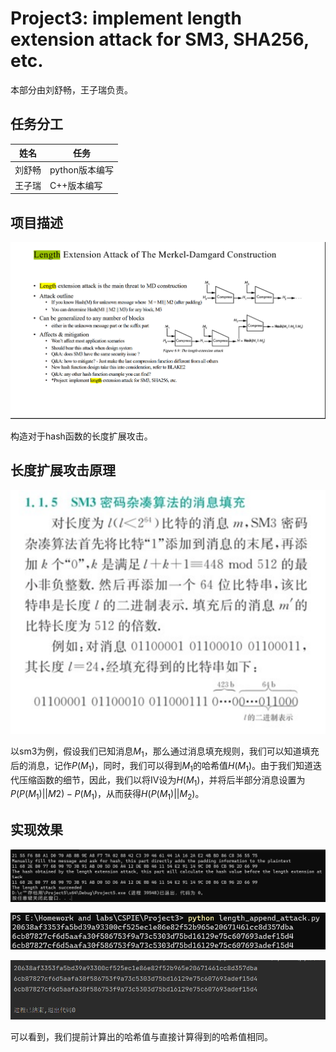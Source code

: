 # Project3: implement length extension attack for SM3, SHA256, etc.

本部分由刘舒畅，王子瑞负责。

## 任务分工

| 姓名   | 任务           |
| ------ | -------------- |
| 刘舒畅 | python版本编写 |
| 王子瑞 | C++版本编写    |

## 项目描述

![project](assets/project.png)

构造对于hash函数的长度扩展攻击。

## 长度扩展攻击原理

![VB55E(PP~@PROZU)EQM8@F2](assets/VB55E(PP@PROZU)EQM8@F2.png)

以sm3为例，假设我们已知消息$M_1$，那么通过消息填充规则，我们可以知道填充后的消息，记作$P(M_1)$，同时，我们可以得到$M_1$的哈希值$H(M_1)$。由于我们知道迭代压缩函数的细节，因此，我们以将IV设为$H(M_1)$，并将后半部分消息设置为$P(P(M_1)||M2)-P(M_1)$，从而获得$H(P(M_1)||M_2)$。

## 实现效果

![sm3c](assets/sm3c.JPG)

![python](assets/python.png)

![sha256](assets/sha256.JPG)

可以看到，我们提前计算出的哈希值与直接计算得到的哈希值相同。